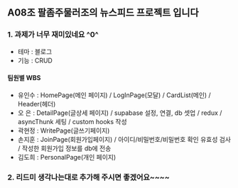 ## A08조 팔좀주물러조의 뉴스피드 프로젝트 입니다

### 1. 과제가 너무 재미있네요 ^0^

-   테마 : 블로그
-   기능 : CRUD

#### 팀원별 WBS

-   유인수 : HomePage(메인 페이지) / LogInPage(모달) / CardList(메인) / Header(헤더)
-   오 은 : DetailPage(글상세 페이지) / supabase 설정, 연결, db 셋업 / redux / asyncThunk 세팅 / custom hooks 작성
-   곽현정 : WritePage(글쓰기페이지)
-   손지훈 : JoinPage(회원가입페이지) / 아이디/비밀번호/비밀번호 확인 유효성 검사 / 작성한 회원가입 정보를 db에 전송
-   김도희 : PersonalPage(개인 페이지)

### 2. 리드미 생각나는대로 추가해 주시면 좋겠어요~~~~
